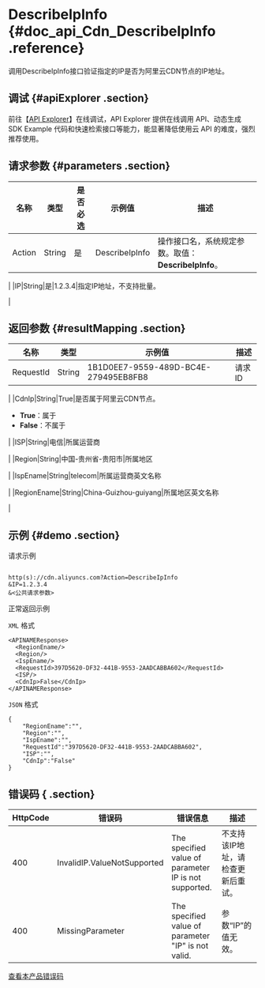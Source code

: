 # DescribeIpInfo {#doc_api_Cdn_DescribeIpInfo .reference}

调用DescribeIpInfo接口验证指定的IP是否为阿里云CDN节点的IP地址。

## 调试 {#apiExplorer .section}

前往【[API Explorer](https://api.aliyun.com/#product=Cdn&api=DescribeIpInfo)】在线调试，API Explorer 提供在线调用 API、动态生成 SDK Example 代码和快速检索接口等能力，能显著降低使用云 API 的难度，强烈推荐使用。

## 请求参数 {#parameters .section}

|名称|类型|是否必选|示例值|描述|
|--|--|----|---|--|
|Action|String|是|DescribeIpInfo|操作接口名，系统规定参数。取值：**DescribeIpInfo**。

 |
|IP|String|是|1.2.3.4|指定IP地址，不支持批量。

 |

## 返回参数 {#resultMapping .section}

|名称|类型|示例值|描述|
|--|--|---|--|
|RequestId|String|1B1D0EE7-9559-489D-BC4E-279495EB8FB8|请求ID

 |
|CdnIp|String|True|是否属于阿里云CDN节点。

 -   **True**：属于
-   **False**：不属于

 |
|ISP|String|电信|所属运营商

 |
|Region|String|中国-贵州省-贵阳市|所属地区

 |
|IspEname|String|telecom|所属运营商英文名称

 |
|RegionEname|String|China-Guizhou-guiyang|所属地区英文名称

 |

## 示例 {#demo .section}

请求示例

``` {#request_demo}

http(s)://cdn.aliyuncs.com?Action=DescribeIpInfo
&IP=1.2.3.4
&<公共请求参数>

```

正常返回示例

`XML` 格式

``` {#xml_return_success_demo}
<APINAMEResponse>
  <RegionEname/>
  <Region/>
  <IspEname/>
  <RequestId>397D5620-DF32-441B-9553-2AADCABBA602</RequestId>
  <ISP/>
  <CdnIp>False</CdnIp>
</APINAMEResponse>

```

`JSON` 格式

``` {#json_return_success_demo}
{
	"RegionEname":"",
	"Region":"",
	"IspEname":"",
	"RequestId":"397D5620-DF32-441B-9553-2AADCABBA602",
	"ISP":"",
	"CdnIp":"False"
}
```

## 错误码 { .section}

|HttpCode|错误码|错误信息|描述|
|--------|---|----|--|
|400|InvalidIP.ValueNotSupported|The specified value of parameter IP is not supported.|不支持该IP地址，请检查更新后重试。|
|400|MissingParameter|The specified value of parameter "IP" is not valid.|参数“IP”的值无效。|

[查看本产品错误码](https://error-center.aliyun.com/status/product/Cdn)

